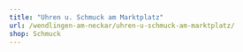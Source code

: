 ```yaml
---
title: "Uhren u. Schmuck am Marktplatz"
url: /wendlingen-am-neckar/uhren-u-schmuck-am-marktplatz/
shop: Schmuck
---
```

